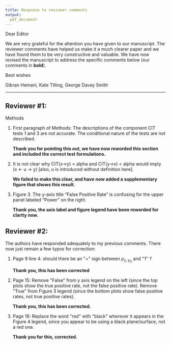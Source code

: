 ```yaml
---
title: Response to reviewer comments
output:
  pdf_document
---
```


Dear Editor

We are very grateful for the attention you have given to our manuscript. The reviewer comments have helped us make it a much clearer paper and we have found them to be very constructive and valuable. We have now revised the manuscript to address the specific comments below (our comments in **bold**).

Best wishes

Gibran Hemani, Kate Tilling, George Davey Smith

---


## Reviewer #1:

Methods

1. First paragraph of Methods: The descriptions of the component CIT tests 1 and 3 are not accurate. The conditional nature of the tests are not described.

    **Thank you for pointing this out, we have now reworded this section and included the correct test formulations.**

2. It is not clear why CIT(x->y) < alpha and CIT(y->x) < alpha would imply (x <- u -> y) [also, u is introduced without definition here].

    **We failed to make this clear, and have now added a supplementary figure that shows this result.**

3. Figure 3. The y-axis title “False Positive Rate” is confusing for the upper panel labeled “Power” on the right.

    **Thank you, the axis label and figure legend have been reworded for clarity now.**

## Reviewer #2:

The authors have responded adequately to my previous comments. There now just remain a few typos for correction:

1. Page 9 line 4: should there be an "=" sign between $\rho_{y,y_0}$ and "1" ?

    **Thank you, this has been corrected**

2. Page 15: Remove "False" from y axis legend on the left (since the top plots show the true positive rate, not the false positive rate). Remove "True" from Figure 3 legend (since the bottom plots show false positive rates, not true positive rates).

    **Thank you, this has been corrected.**

3. Page 16: Replace the word "red" with "black" wherever it appears in the Figure 4 legend, since you appear to be using a black plane/surface, not a red one.

    **Thank you for this, corrected.**
